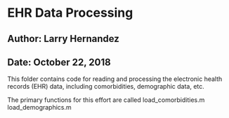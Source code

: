 # EHR Data Processing
## Author: Larry Hernandez
## Date: October 22, 2018

This folder contains code for reading and processing the electronic health records (EHR) data, including
comorbidities, demographic data, etc. 

The primary functions for this effort are called
	load_comorbidities.m
	load_demographics.m
